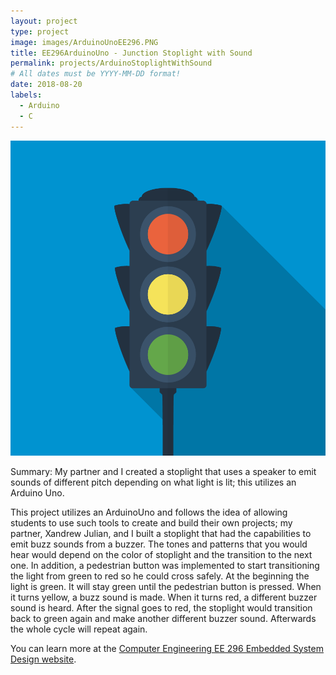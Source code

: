 ```yaml
---
layout: project
type: project
image: images/ArduinoUnoEE296.PNG
title: EE296ArduinoUno - Junction Stoplight with Sound 
permalink: projects/ArduinoStoplightWithSound
# All dates must be YYYY-MM-DD format!
date: 2018-08-20
labels:
  - Arduino
  - C
---
```

<img class="ui tiny left circular floated image" src="../images/stoplight.png">

Summary: My partner and I created a stoplight that uses a speaker to emit sounds of different pitch depending on what light is lit; this utilizes an Arduino Uno.

This project utilizes an ArduinoUno and follows the idea of allowing students to use such tools to create and build their own projects; my partner, Xandrew Julian, and I built a stoplight that had the capabilities to emit buzz sounds from a buzzer. The tones and patterns that you would hear would depend on the color of stoplight and the transition to the next one. In addition, a pedestrian button was implemented to start transitioning the light from green to red so he could cross safely. At the beginning the light is green. It will stay green until the pedestrian button is pressed.  When it turns yellow, a buzz sound is made. When it turns red, a different buzzer sound is heard.  After the signal goes to red, the stoplight would transition back to green again and make another different buzzer sound. Afterwards the whole cycle will repeat again.


You can learn more at the [Computer Engineering EE 296 Embedded System Design website](http://ee.hawaii.edu/student/project.php?stc=1&pco=1&pro=40).



